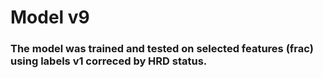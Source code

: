 # Model v9

### The model was trained and tested on selected features (frac) using labels v1 correced by HRD status.
